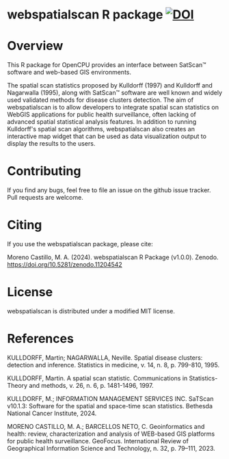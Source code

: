 # webspatialscan R package [![DOI](https://zenodo.org/badge/786540545.svg)](https://zenodo.org/doi/10.5281/zenodo.11036381)

# Overview

This R package for OpenCPU provides an interface between SatScan™ software and web-based GIS environments. 

The spatial scan statistics proposed by Kulldorff (1997) and Kulldorff and Nagarwalla (1995), along with SatScan™ software are well known and widely used validated methods for disease clusters detection. The aim of webspatialscan is to allow developers to integrate spatial scan statistics on WebGIS applications for public health surveillance, often lacking of advanced spatial statistical analysis features. In addition to running Kulldorff's spatial scan algorithms, webspatialscan also creates an interactive map widget that can be used as data visualization output to display the results to the users.

# Contributing

If you find any bugs, feel free to file an issue on the github issue tracker. Pull requests are welcome.

# Citing

If you use the webspatialscan package, please cite:

Moreno Castillo, M. A. (2024). webspatialscan R Package (v1.0.0). Zenodo. https://doi.org/10.5281/zenodo.11204542

# License

webspatialscan is distributed under a modified MIT license.

# References
KULLDORFF, Martin; NAGARWALLA, Neville. Spatial disease clusters: detection and inference. Statistics in medicine, v. 14, n. 8, p. 799-810, 1995.

KULLDORFF, Martin. A spatial scan statistic. Communications in Statistics-Theory and methods, v. 26, n. 6, p. 1481-1496, 1997.

KULLDORFF, M.; INFORMATION MANAGEMENT SERVICES INC. SaTScan v10.1.3: Software for the spatial and space-time scan statistics. Bethesda National Cancer Institute, 2024.

MORENO CASTILLO, M. A.; BARCELLOS NETO, C. Geoinformatics and health: review, characterization and analysis of WEB-based GIS platforms for public health surveillance. GeoFocus. International Review of Geographical Information Science and Technology, n. 32, p. 79–111, 2023. 

